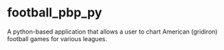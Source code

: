 # football_pbp_py
A python-based application that allows a user to chart American (gridiron) football games for various leagues.
